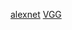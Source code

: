





[alexnet](https://ithelp.ithome.com.tw/articles/10205088)
[VGG](https://medium.com/@x22413128/cnn%E5%AD%B8%E7%BF%92%E7%AD%86%E8%A8%98-vgg%E6%9E%B6%E6%A7%8B-f055ab3ec803)
